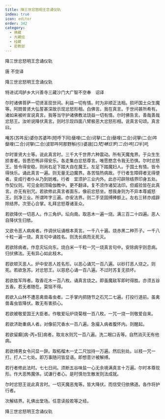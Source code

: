 ```yaml
---
title: 降三世忿怒明王念诵仪轨
index: true
icon: editor
order: 342
category:
  - 佛藏
  - 大藏经
  - 经藏
  - 密教部
---
```


  降三世忿怒明王念诵仪轨  

唐 不空译  

降三世忿怒明王念诵仪轨  

特进试鸿胪乡大兴善寺三藏沙门大广智不空奉　诏译  

尔时诸佛菩萨一切贤圣现世间。利益一切有情。时为非顺正法相。损坏国土众生魔等。阿閦普贤大弘誓甚深故示现忿怒形相。白佛言。我在真言。于世间甚所希有。诸如来被听宣说真言。我等当守护诸佛教法饶益一切有情。尔时佛告言。善哉善哉忿怒王。汝听说降伏真言。则时示现四面八臂极恶大忿怒形相。说真言句颂。真言曰。  

唵苏(苏吽反)婆你苏婆吽(短呼下同)蘖哩(二合)诃拏(二合)蘖哩(二合)诃拏(二合)吽蘖哩(二合)诃拏(二合)波耶吽阿那野斛(引)婆誐[口*梵]嚩日罗(二合)吽[口*半]吒  

尔时普贤大士等。说此真言时。三千大千世界六种震动。所有天魔鬼界。于众生生损害者。皆悉恐怖非得安乐。各走集白忿怒尊言。唯愿愍念令我无恐惧。尔时忿怒王。皆令得安稳。则尚右足下踏大自在魔王。左足下踏魔妇人。于国土有情。皆令得快乐。诵此真言一遍。则无量无边魔界。各苦恼热病故。于行者生障碍者无得便者。变成行者仆从乃到妨难。行者　宜须护三业内外。此亦可辟除结界印身五处。作契仪则。可见金刚顶瑜伽教中。更不翻译。复不须作诸契法印。但威验皆在此真言。亦无有别咒。若欲修此真言者面东。像前忿怒坐。想我身则为不异本尊威怒王。则净三业。所谓吽字三遍。亦安法界。则二手坚固缚捧额上。左右三转亦成辟除结界。次至心合掌。礼拜忿怒尊诸圣众。  

若欲降伏一切恶人。作三角炉。坛向南。取恶木一遍一烧。满三百二十四遍。恶人自降伏生归依。  

又欲令恶人病疾者。作调伏坛诵根本真言。一千八十遍。烧赤黑二种芥子。一千八十粒一遍一烧。真言句中诵姓名。则洗长病而无死灭。  

若欲除病者。作息灾坛向东。烧白米一千粒一咒一烧真言句中。安除病宇则息病。归伏佛法。无有异心如此枝木。  

若欲顿灭恶人。炉中安恶人姓名形。以恶心诵咒一百八遍。以砂打恶人烧之。则死。若欲急苏。对忿怒王。以慈悲心诵一百八遍。不过时苏复无损坏。  

若欲胜军阵者。取香花木一百八枚。诵真言烧之。即虽魔敌军即时得胜。亦须五谷五香。若无者随在。莫恼不得。  

若欲入山林不遭恶禽兽毒虫者。二手掌内把随节之石咒二七遍。打投行道前。虽禽兽毒虫皆降伏。敢无有害损心。  

若欲被敬爱国王大臣者。作敬爱坛炉烧菊根一百八枚。一咒一烧一则敬爱自来。  

若欲济助重病人者。对像前咒香水一百八遍。急撮入病者腹怀内。则醒起。  

若欲留癫[病-丙+狂]病者。取龙水则咒一百八遍。洗二眼口舌等。自然消灭无有他病。  

若欲缚男女令问显一辞。取柘榴木一丈二尺加持一万遍。然后别处。以枝一咒一打。打人二七处。即万事随问皆显语。即想意计被解缚。  

若行者修此法时。七七日间。须断五谷味盐一心无余境满真言十万遍。尔时本尊现形。作大恶怖魔体。试谦行者心。是时慎勿生散发则法成就。  

尔时忿怒王说此真言时。一切天魔恶鬼等。皆大降伏。而信受归依佛道。各作将护行者。  

次解结界。礼佛出堂场。任意读般若等之经。  

降三世忿怒明王念诵仪轨  
